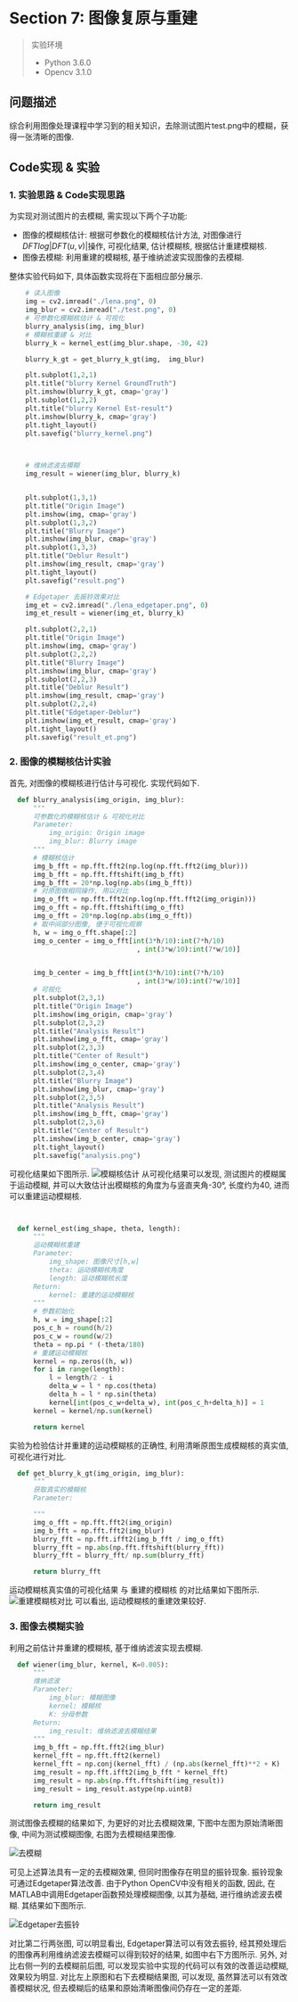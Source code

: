 # Section 7: 图像复原与重建

> 实验环境
> * Python 3.6.0
> * Opencv 3.1.0

## 问题描述
综合利用图像处理课程中学习到的相关知识，去除测试图片test.png中的模糊，获得一张清晰的图像.

## Code实现 & 实验
### 1. 实验思路 & Code实现思路
为实现对测试图片的去模糊, 需实现以下两个子功能:
* 图像的模糊核估计: 根据可参数化的模糊核估计方法, 对图像进行$DFT{log|DFT(u,v)|}$操作, 可视化结果, 估计模糊核, 根据估计重建模糊核.
* 图像去模糊: 利用重建的模糊核, 基于维纳滤波实现图像的去模糊.

整体实验代码如下, 具体函数实现将在下面相应部分展示.
```Python
    # 读入图像
    img = cv2.imread("./lena.png", 0)
    img_blur = cv2.imread("./test.png", 0)
    # 可参数化模糊核估计 & 可视化
    blurry_analysis(img, img_blur)
    # 模糊核重建 & 对比
    blurry_k = kernel_est(img_blur.shape, -30, 42)

    blurry_k_gt = get_blurry_k_gt(img,  img_blur)

    plt.subplot(1,2,1)
    plt.title("blurry Kernel GroundTruth")
    plt.imshow(blurry_k_gt, cmap='gray')
    plt.subplot(1,2,2)
    plt.title("blurry Kernel Est-result")
    plt.imshow(blurry_k, cmap='gray')
    plt.tight_layout()
    plt.savefig("blurry_kernel.png")

    

    # 维纳滤波去模糊
    img_result = wiener(img_blur, blurry_k)


    plt.subplot(1,3,1)
    plt.title("Origin Image")
    plt.imshow(img, cmap='gray')
    plt.subplot(1,3,2)
    plt.title("Blurry Image")
    plt.imshow(img_blur, cmap='gray')
    plt.subplot(1,3,3)
    plt.title("Deblur Result")
    plt.imshow(img_result, cmap='gray')
    plt.tight_layout()
    plt.savefig("result.png")

    # Edgetaper 去振铃效果对比
    img_et = cv2.imread("./lena_edgetaper.png", 0)
    img_et_result = wiener(img_et, blurry_k)

    plt.subplot(2,2,1)
    plt.title("Origin Image")
    plt.imshow(img, cmap='gray')
    plt.subplot(2,2,2)
    plt.title("Blurry Image")
    plt.imshow(img_blur, cmap='gray')
    plt.subplot(2,2,3)
    plt.title("Deblur Result")
    plt.imshow(img_result, cmap='gray')
    plt.subplot(2,2,4)
    plt.title("Edgetaper-Deblur")
    plt.imshow(img_et_result, cmap='gray')
    plt.tight_layout()
    plt.savefig("result_et.png")
```

### 2. 图像的模糊核估计实验
首先, 对图像的模糊核进行估计与可视化. 实现代码如下.
```Python
  def blurry_analysis(img_origin, img_blur):
      """
      可参数化的模糊核估计 & 可视化对比
      Parameter:
          img_origin: Origin image
          img_blur: Blurry image
      """
      # 模糊核估计
      img_b_fft = np.fft.fft2(np.log(np.fft.fft2(img_blur)))
      img_b_fft = np.fft.fftshift(img_b_fft)
      img_b_fft = 20*np.log(np.abs(img_b_fft))
      # 对原图做相同操作, 用以对比
      img_o_fft = np.fft.fft2(np.log(np.fft.fft2(img_origin)))
      img_o_fft = np.fft.fftshift(img_o_fft)
      img_o_fft = 20*np.log(np.abs(img_o_fft))
      # 取中间部分图像, 便于可视化观察
      h, w = img_o_fft.shape[:2]
      img_o_center = img_o_fft[int(3*h/10):int(7*h/10)
                                , int(3*w/10):int(7*w/10)]


      img_b_center = img_b_fft[int(3*h/10):int(7*h/10)
                                , int(3*w/10):int(7*w/10)]
      # 可视化
      plt.subplot(2,3,1)
      plt.title("Origin Image")
      plt.imshow(img_origin, cmap='gray')
      plt.subplot(2,3,2)
      plt.title("Analysis Result")
      plt.imshow(img_o_fft, cmap='gray')
      plt.subplot(2,3,3)
      plt.title("Center of Result")
      plt.imshow(img_o_center, cmap='gray')
      plt.subplot(2,3,4)
      plt.title("Blurry Image")
      plt.imshow(img_blur, cmap='gray')
      plt.subplot(2,3,5)
      plt.title("Analysis Result")
      plt.imshow(img_b_fft, cmap='gray')
      plt.subplot(2,3,6)
      plt.title("Center of Result")
      plt.imshow(img_b_center, cmap='gray')
      plt.tight_layout()
      plt.savefig("analysis.png")
```
可视化结果如下图所示.
![模糊核估计](./analysis.png)
从可视化结果可以发现, 测试图片的模糊属于运动模糊, 并可以大致估计出模糊核的角度为与竖直夹角-30°, 长度约为40, 进而可以重建运动模糊核.

```Python


  def kernel_est(img_shape, theta, length):
      """
      运动模糊核重建
      Parameter:
          img_shape: 图像尺寸[h,w]
          theta: 运动模糊核角度
          length: 运动模糊核长度
      Return:
          kernel: 重建的运动模糊核
      """
      # 参数初始化
      h, w = img_shape[:2]
      pos_c_h = round(h/2)
      pos_c_w = round(w/2)
      theta = np.pi * (-theta/180)
      # 重建运动模糊核
      kernel = np.zeros((h, w))
      for i in range(length):
          l = length/2 - i
          delta_w = l * np.cos(theta)
          delta_h = l * np.sin(theta)
          kernel[int(pos_c_w+delta_w), int(pos_c_h+delta_h)] = 1
      kernel = kernel/np.sum(kernel)

      return kernel
```
实验为检验估计并重建的运动模糊核的正确性, 利用清晰原图生成模糊核的真实值, 可视化进行对比.

```Python
  def get_blurry_k_gt(img_origin, img_blur):
      """
      获取真实的模糊核
      Parameter:

      """
      img_o_fft = np.fft.fft2(img_origin)
      img_b_fft = np.fft.fft2(img_blur)
      blurry_fft = np.fft.ifft2(img_b_fft / img_o_fft)
      blurry_fft = np.abs(np.fft.fftshift(blurry_fft))
      blurry_fft = blurry_fft/ np.sum(blurry_fft)

      return blurry_fft
```
运动模糊核真实值的可视化结果 与 重建的模糊核 的对比结果如下图所示.
![重建模糊核对比](./blurry_kernel.png)
可以看出, 运动模糊核的重建效果较好.

### 3. 图像去模糊实验
利用之前估计并重建的模糊核, 基于维纳滤波实现去模糊.

```Python
  def wiener(img_blur, kernel, K=0.005):
      """
      维纳滤波
      Parameter:
          img_blur: 模糊图像
          kernel: 模糊核
          K: 分母参数
      Return:
          img_result: 维纳滤波去模糊结果
      """
      img_b_fft = np.fft.fft2(img_blur)
      kernel_fft = np.fft.fft2(kernel)
      kernel_fft = np.conj(kernel_fft) / (np.abs(kernel_fft)**2 + K)
      img_result = np.fft.ifft2(img_b_fft * kernel_fft)
      img_result = np.abs(np.fft.fftshift(img_result))
      img_result = img_result.astype(np.uint8)

      return img_result
```
测试图像去模糊的结果如下, 为更好的对比去模糊效果, 下图中左图为原始清晰图像, 中间为测试模糊图像, 右图为去模糊结果图像.

![去模糊](./result.png)

可见上述算法具有一定的去模糊效果, 但同时图像存在明显的振铃现象. 振铃现象可通过Edgetaper算法改善. 由于Python OpenCV中没有相关的函数,
因此, 在MATLAB中调用Edgetaper函数预处理模糊图像, 以其为基础, 进行维纳滤波去模糊. 其结果如下图所示.

![Edgetaper去振铃](./result_et.png)

对比第二行两张图, 可以明显看出, Edgetaper算法可以有效去振铃, 经其预处理后的图像再利用维纳滤波去模糊可以得到较好的结果, 如图中右下方图所示.
另外, 对比右侧一列的去模糊前后图, 可以发现实验中实现的代码可以有效的改善运动模糊, 效果较为明显. 对比左上原图和右下去模糊结果图, 可以发现, 
虽然算法可以有效改善模糊状况, 但去模糊后的结果和原始清晰图像间仍存在一定的差距.
